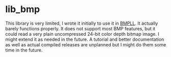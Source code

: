 # lib_bmp

This library is very limited, I wrote it initially to use it in [BMPLL](https://github.com/AlOwain/bmpll). It actually barely functions properly. It does not support most BMP features, but it could read a very plain uncompressed 24-bit color depth bitmap image. I might extend it as needed in the future. A tutorial and better documentation as well as actual compiled releases are unplanned but I might do them some time in the future.
